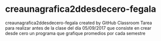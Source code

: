 # creaunagrafica2ddesdecero-fegala
creaunagrafica2ddesdecero-fegala created by GitHub Classroom
Tarea para realizar antes de la clase del día 05/09/2017 que consiste en crear desde cero un programa que grafique promedios por cada semestre
